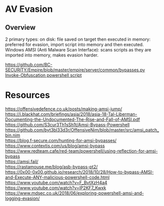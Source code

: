 # AV Evasion   
## Overview  
2 primary types: 
on disk: file saved on target then executed 
in memory: preferred for evasion, import script into memory and then executed.  
Windows AMSI (Anti Malware Scan Interface): scans scripts as they are imported into memory, makes evasion harder. 



https://github.com/BC-SECURITY/Empire/blob/master/empire/server/common/bypasses.py  
[Invoke-Obfuscation powershell script](https://github.com/danielbohannon/Invoke-Obfuscation)  







# Resources
https://offensivedefence.co.uk/posts/making-amsi-jump/   
https://i.blackhat.com/briefings/asia/2018/asia-18-Tal-Liberman-Documenting-the-Undocumented-The-Rise-and-Fall-of-AMSI.pdf   
https://github.com/S3cur3Th1sSh1t/Amsi-Bypass-Powershell  
https://github.com/byt3bl33d3r/OffensiveNim/blob/master/src/amsi_patch_bin.nim  
https://blog.f-secure.com/hunting-for-amsi-bypasses/  
https://www.contextis.com/us/blog/amsi-bypass  
https://www.redteam.cafe/red-team/powershell/using-reflection-for-amsi-bypass  
https://amsi.fail/  
https://rastamouse.me/blog/asb-bypass-pt2/  
https://0x00-0x00.github.io/research/2018/10/28/How-to-bypass-AMSI-and-Execute-ANY-malicious-powershell-code.html  
https://www.youtube.com/watch?v=F_BvtXzH4a4  
https://www.youtube.com/watch?v=lP2KF7_Kwxk  
https://www.mdsec.co.uk/2018/06/exploring-powershell-amsi-and-logging-evasion/  
